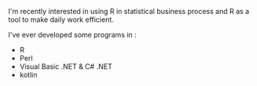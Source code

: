 I'm recently interested in using R in statistical business process
and R as a tool to make daily work efficient.

I've ever developed some programs in :

* R
* Perl
* Visual Basic .NET & C# .NET
* kotlin

<!-- ### Hi there 👋-->

<!--
**ichiromurata/ichiromurata** is a ✨ _special_ ✨ repository because its `README.md` (this file) appears on your GitHub profile.

Here are some ideas to get you started:

- 🔭 I’m currently working on ...
- 🌱 I’m currently learning ...
- 👯 I’m looking to collaborate on ...
- 🤔 I’m looking for help with ...
- 💬 Ask me about ...
- 📫 How to reach me: ...
- 😄 Pronouns: ...
- ⚡ Fun fact: ...
-->
